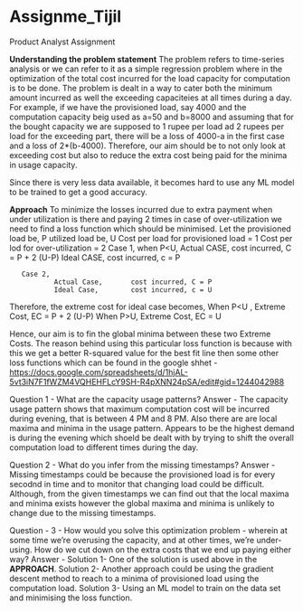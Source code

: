 # Assignme_Tijil
Product Analyst Assignment

**Understanding the problem statement**
The problem refers to time-series analysis or we can refer to it as a simple regression problem where in the optimization of the total cost incurred for the load capacity for computation is to be done. The problem is dealt in a way to cater both the minimum amount incurred as well the exceeding capaciteies at all times during a day. For example, if we have the provisioned load, say 4000 and the computation capacity beig used as a=50 and b=8000 and assuming that for the bought capacity we are supposed to 1 rupee per load ad 2 rupees per load for the exceeding part, there will be a loss of 4000-a in the first case and a loss of 2*(b-4000). Therefore, our aim should be to not only look at exceeding cost but also to reduce the extra cost being paid for the minima in usage capacity. 

Since there is very less data available, it becomes hard to use any ML model to be trained to get a good accuracy. 


**Approach**
To minimize the losses incurred due to extra payment when under utilization is there and paying 2 times in case of over-utilization we need to find a loss function which should be minimised. 
Let the provisioned load be, P
        utilized load be, U
        Cost per load for provisioned load = 1
        Cost per lod for over-utilization = 2
        Case 1, when P<U, 
               Actual CASE,          cost incurred, C = P  + 2 (U-P)
               Ideal CASE,         cost incurred, c = P
       
       Case 2, 
               Actual Case,       cost incurred, C = P
               Ideal Case,        cost incurred, c = U
               
 Therefore, the extreme cost for ideal case becomes, 
            When P<U ,
                      Extreme Cost, EC =  P  + 2 (U-P)
            When P>U, 
                      Extreme Cost, EC = U
                      
 Hence, our aim is to fin the global minima between these two Extreme Costs.
 The reason behind using this particular loss function is because with this we get a better R-squared value for the best fit line then some other loss functions which can be found in the google shhet - https://docs.google.com/spreadsheets/d/1hjAL-5vt3iN7F1fWZM4VQHEHFLcY9SH-R4pXNN24pSA/edit#gid=1244042988
 
 Question 1 - What are the capacity usage patterns?
 Answer -     The capacity usage pattern shows that maximum computation cost will be incurred during evening, that is between 4 PM and 8 PM. Also there are are local maxima                 and minima in the usage pattern. Appears to be the highest demand is during the evening which shoeld be dealt with by trying to shift the overall computation 
              load to different times during the day. 
              
Question 2 - What do you infer from the missing timestamps?
Answer -     Missing timestamps could be because the provisioned load is for every secodnd in time and to monitor that changing load could be difficult. 
             Although, from the given timestamps we can find out that the local maxima and minima exists however the global maxima and minima is unlikely to change due to the              missing timestamps.

Question - 3 - How would you solve this optimization problem - wherein at some time we’re overusing the capacity, and at other times, we’re under-using. How do we cut down on                the extra costs that we end up paying either way?
Answer -       Solution 1- One of the solution is used above in the **APPROACH**. 
               Solution 2- Another approach could be using the gradient descent method to reach to a minima of provisioned load using the computation load.
               Solution 3- Using an ML model to train on the data set and minimising the loss function.
              
